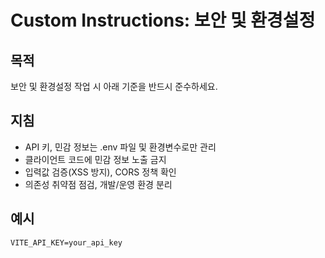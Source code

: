 # Custom Instructions: 보안 및 환경설정

## 목적

보안 및 환경설정 작업 시 아래 기준을 반드시 준수하세요.

## 지침

- API 키, 민감 정보는 .env 파일 및 환경변수로만 관리
- 클라이언트 코드에 민감 정보 노출 금지
- 입력값 검증(XSS 방지), CORS 정책 확인
- 의존성 취약점 점검, 개발/운영 환경 분리

## 예시

```
VITE_API_KEY=your_api_key
```
